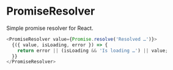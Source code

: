 # PromiseResolver

Simple promise resolver for React.

``` js
<PromiseResolver value={Promise.resolve('Resolved …')}>
  {({ value, isLoading, error }) => {
    return error || (isLoading && 'Is loading …') || value;
  }}
</PromiseResolver>
```
